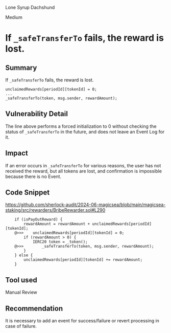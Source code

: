 Lone Syrup Dachshund

Medium

# If `_safeTransferTo` fails, the reward is lost.

## Summary
If `_safeTransferTo` fails, the reward is lost.

    unclaimedRewards[periodId][tokenId] = 0;
    ...
    _safeTransferTo(token, msg.sender, rewardAmount);


## Vulnerability Detail

The line above performs a forced initialization to 0 without checking the status of `_safeTransferTo` in the future, and does not leave an Event Log for it.

## Impact

If an error occurs in `_safeTransferTo` for various reasons, the user has not received the reward, but all tokens are lost, and confirmation is impossible because there is no Event.

## Code Snippet
https://github.com/sherlock-audit/2024-06-magicsea/blob/main/magicsea-staking/src/rewarders/BribeRewarder.sol#L290

        if (isPayOutReward) {
            rewardAmount = rewardAmount + unclaimedRewards[periodId][tokenId];
        @>>>    unclaimedRewards[periodId][tokenId] = 0;
            if (rewardAmount > 0) {
                IERC20 token = _token();
        @>>>        _safeTransferTo(token, msg.sender, rewardAmount);
            }
        } else {
            unclaimedRewards[periodId][tokenId] += rewardAmount;
        }

## Tool used

Manual Review

## Recommendation

It is necessary to add an event for success/failure or revert processing in case of failure.
